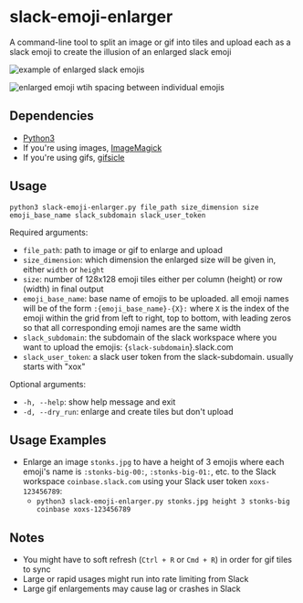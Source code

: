 # slack-emoji-enlarger

A command-line tool to split an image or gif into tiles and upload each as a slack emoji to create the illusion of an enlarged slack emoji

![example of enlarged slack emojis](https://user-images.githubusercontent.com/18149939/91142815-77996c80-e67f-11ea-87ec-08996111848a.png)

![enlarged emoji wtih spacing between individual emojis](https://user-images.githubusercontent.com/18149939/91142862-8f70f080-e67f-11ea-9fcd-7a24ee56aa3d.png)

## Dependencies

- [Python3](https://www.python.org/downloads/)
- If you're using images, [ImageMagick](https://imagemagick.org/script/download.php)
- If you're using gifs, [gifsicle](https://www.lcdf.org/gifsicle/)

## Usage
`python3 slack-emoji-enlarger.py file_path size_dimension size emoji_base_name slack_subdomain slack_user_token`

Required arguments:
- `file_path`: path to image or gif to enlarge and upload
- `size_dimension`: which dimension the enlarged size will be given in, either `width` or `height`
- `size`: number of 128x128 emoji tiles either per column (height) or row (width) in final output
- `emoji_base_name`: base name of emojis to be uploaded. all emoji names will be of the form `:{emoji_base_name}-{X}:` where `X` is the index of the emoji within the grid from left to right, top to bottom, with leading zeros so that all corresponding emoji names are the same width
- `slack_subdomain`: the subdomain of the slack workspace where you want to upload the emojis: {`slack-subdomain`}.slack.com
- `slack_user_token`:  a slack user token from the slack-subdomain. usually starts with "xox"

Optional arguments:
- `-h, --help`: show help message and exit
- `-d, --dry_run`: enlarge and create tiles but don't upload

## Usage Examples

- Enlarge an image `stonks.jpg` to have a height of 3 emojis where each emoji's name is `:stonks-big-00:`, `:stonks-big-01:`, etc. to the Slack workspace `coinbase.slack.com` using your Slack user token `xoxs-123456789`:
  - `python3 slack-emoji-enlarger.py stonks.jpg height 3 stonks-big coinbase xoxs-123456789`

## Notes
- You might have to soft refresh (`Ctrl + R` or `Cmd + R`) in order for gif tiles to sync
- Large or rapid usages might run into rate limiting from Slack
- Large gif enlargements may cause lag or crashes in Slack
